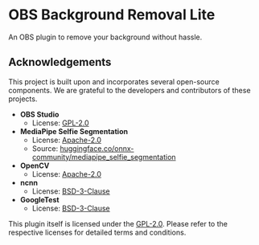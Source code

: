 # OBS Background Removal Lite

An OBS plugin to remove your background without hassle.

## Acknowledgements

This project is built upon and incorporates several open-source components. We are grateful to the developers and contributors of these projects.

*   **OBS Studio**
    *   License: [GPL-2.0](https://github.com/obsproject/obs-studio/blob/master/COPYING)
*   **MediaPipe Selfie Segmentation**
    *   License: [Apache-2.0](https://opensource.org/licenses/Apache-2.0)
    *   Source: [huggingface.co/onnx-community/mediapipe_selfie_segmentation](https://huggingface.co/onnx-community/mediapipe_selfie_segmentation)
*   **OpenCV**
    *   License: [Apache-2.0](https://github.com/opencv/opencv/blob/4.x/LICENSE)
*   **ncnn**
    *   License: [BSD-3-Clause](https://github.com/Tencent/ncnn/blob/master/LICENSE.txt)
*   **GoogleTest**
    *   License: [BSD-3-Clause](https://github.com/google/googletest/blob/main/LICENSE)

This plugin itself is licensed under the [GPL-2.0](LICENSE). Please refer to the respective licenses for detailed terms and conditions.

